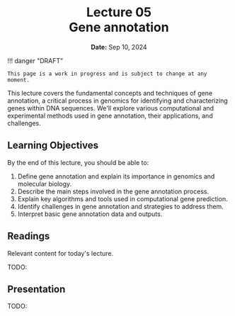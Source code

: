 <h1 align="center">
<b>Lecture 05</b><br>
Gene annotation
</h1>
<p align="center">
<b>Date:</b> Sep 10, 2024
</p>

!!! danger "DRAFT"

    This page is a work in progress and is subject to change at any moment.

This lecture covers the fundamental concepts and techniques of gene annotation, a critical process in genomics for identifying and characterizing genes within DNA sequences.
We'll explore various computational and experimental methods used in gene annotation, their applications, and challenges.

## Learning Objectives

By the end of this lecture, you should be able to:

1.  Define gene annotation and explain its importance in genomics and molecular biology.
2.  Describe the main steps involved in the gene annotation process.
3.  Explain key algorithms and tools used in computational gene prediction.
4.  Identify challenges in gene annotation and strategies to address them.
5.  Interpret basic gene annotation data and outputs.

## Readings

Relevant content for today's lecture.

TODO:

## Presentation

TODO:
